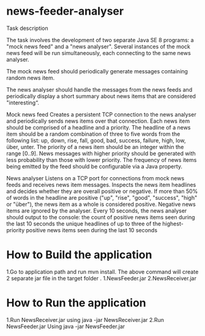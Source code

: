 # news-feeder-analyser
Task description

The task involves the development of two separate Java SE 8 programs: a "mock news feed" and a "news analyser". Several instances of the mock news feed will be run simultaneously, each connecting to the same news analyser.

The mock news feed should periodically generate messages containing random news item.

The news analyser should handle the messages from the news feeds and periodically display a short summary about news items that are considered "interesting“.


Mock news feed
Creates a persistent TCP connection to the news analyser and periodically sends news items over that connection. Each news item should be comprised of a headline and a priority.
The headline of a news item should be a random combination of three to five words from the following list: up, down, rise, fall, good, bad, success, failure, high, low, über, unter.
The priority of a news item should be an integer within the range [0..9]. News messages with higher priority should be generated with less probability than those with lower priority.
The frequency of news items being emitted by the feed should be configurable via a Java property.

News analyser
Listens on a TCP port for connections from mock news feeds and receives news item messages.
Inspects the news item headlines and decides whether they are overall positive or negative. If more than 50% of words in the headline are positive ("up", "rise", "good", "success", "high" or "über"), the news item as a whole is considered positive. Negative news items are ignored by the analyser.
Every 10 seconds, the news analyser should output to the console:
the count of positive news items seen during the last 10 seconds
the unique headlines of up to three of the highest-priority positive news items seen during the last 10 seconds

# How to Build the application 
1.Go to application path and run mvn install.
The above command will create 2 separate jar file in the target folder . 
1.NewsFeeder.jar
2.NewsReceiver.jar

# How to Run the application 
  1.Run  NewsReceiver.jar using java -jar NewsReceiver.jar
  2.Run NewsFeeder.jar Using java -jar NewsFeeder.jar
